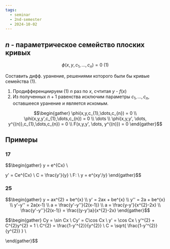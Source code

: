 ```yaml
---
tags:
  - seminar
  - 2nd-semester
  - 2024-10-02
---
```


## $n$ - параметрическое семейство плоских кривых

$$\phi(x,y,c_{1},\dots,c_{n}) = 0 \ (1)$$

Составить дифф. уранение, решениями которого были бы кривые семейства (1).

1. Продифференциируем (1) $n$ раз по $x$, cчтитая $y$ - $f(x)$
2. Из полученных $n+1$ равенства исключим параметры $c_{1}, \dots, c_{n}$, оставшееся уранение и является искомым.

$$\begin{gather}
\phi(x,y,c_{1},\dots,c_{n}) = 0 \\
\phi(x,y,y',c_{1},\dots,c_{n}) = 0 \\
\dots \\
\phi(x,y,y', \dots, y^{(n)},c_{1},\dots,c_{n}) = 0 \\
F(x,y,y', \dots, y^{(n)}) = 0
\end{gather}$$

## Примеры

### 17

$$\begin{gather}
y = e^{Cx} \\

y' = Ce^{Cx} \\
C = \frac{y'}{y} \\
F: \ y = e^{xy'/y} 
\end{gather}$$

### 25

$$\begin{gather}
y = ax^{2} + be^{x} \\
y' = 2ax + be^{x} \\
y'' = 2a + be^{x} \\
y'-y'' = 2a(x-1) \\
a = \frac{y'-y''}{2(x-1)} \\
a = \frac{y-y'}{x^{2}-2x} \\
\frac{y'-y''}{2(x-1)} = \frac{(y-y')a}{x^{2}-2x} 
\end{gather}$$

$$\begin{gather}
Cy = \sin Cx \\
Cy' = C\cos Cx \\
y' = \cos Cx \\
y'^{2} + C^{2}y^{2} = 1 \\
C^{2} = \frac{1-y'^{2}}{y^{2}} \\
C = \sqrt{ \frac{1-y'^{2}}{y^{2}} } \\

\end{gather}$$
